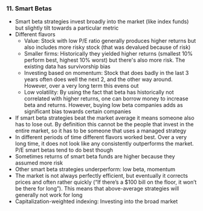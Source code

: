 ### 11. Smart Betas

* Smart beta strategies invest broadly into the market (like index funds) but slightly tilt towards a particular metric
* Different flavors
    * Value: Stock with low P/E ratio generally produces higher returns but also includes more risky stock (that was devalued because of risk)
    * Smaller firms: Historically they yielded higher returns (smallest 10% perform best, highest 10% worst) but there's also more risk. The existing data has survivorship bias
    * Investing based on momentum: Stock that does badly in the last 3 years often does well the next 2, and the other way around. However, over a very long term this evens out
    * Low volatility: By using the fact that beta has historically not correlated with higher returns, one can borrow money to increase beta and returns. However, buying low beta companies adds as significant bias towards certain companies
* If smart beta strategies beat the market average it means someone also has to lose out. By definition this cannot be the people that invest in the entire market, so it has to be someone that uses a managed strategy
* In different periods of time different flavors worked best. Over a very long time, it does not look like any consistently outperforms the market. P/E smart betas tend to do best though
* Sometimes returns of smart beta funds are higher because they assumed more risk
* Other smart beta strategies underperform: low beta, momentum
* The market is not always perfectly efficient, but eventually it corrects prices and often rather quickly (“If there’s a $100 bill on the floor, it won’t be there for long”). This means that above-average strategies will generally not work for long
* Capitalization-weighted indexing: Investing into the broad market
